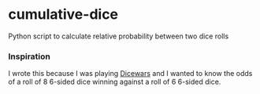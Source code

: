 cumulative-dice
===============

Python script to calculate relative probability between two dice rolls

### Inspiration

I wrote this because I was playing [Dicewars](www.gamedesign.jp/flash/dice/dice.html)‎ and I wanted to know the odds of a roll of 8 6-sided dice winning against a roll of 6 6-sided dice.
